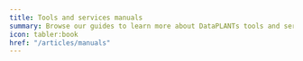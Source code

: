 ```yaml
---
title: Tools and services manuals
summary: Browse our guides to learn more about DataPLANTs tools and services.
icon: tabler:book
href: "/articles/manuals"
---
```


